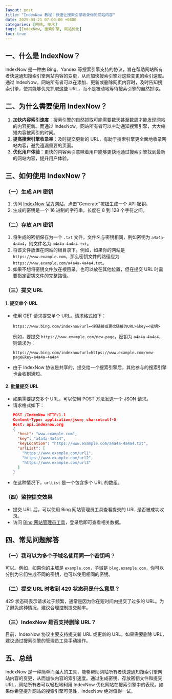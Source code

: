 ```yaml
---
layout: post
title: "IndexNow 教程：快速让搜索引擎收录你的网站内容"
date: 2025-03-21 07:00:00 +0800
categories: [网络, 技术]
tags: [IndexNow, 搜索引擎, 网站优化]
toc: true
---
```



## 一、什么是 IndexNow？

IndexNow 是一种由 Bing、Yandex 等搜索引擎支持的协议，旨在帮助网站所有者快速通知搜索引擎网站内容的变更，从而加快搜索引擎对这些变更的索引速度。通过 IndexNow，网站所有者可以在添加、更新或删除网页内容时，及时告知搜索引擎，使其能够优先抓取这些 URL，而不是被动地等待搜索引擎的自然抓取。

## 二、为什么需要使用 IndexNow？

1. **加快内容索引速度**：搜索引擎的自然抓取可能需要数天甚至数周才能发现网站的内容更新。而通过 IndexNow，网站所有者可以主动通知搜索引擎，大大缩短内容被索引的时间。
2. **提高搜索引擎收录率**：及时提交更新的 URL，有助于搜索引擎更全面地收录网站内容，避免遗漏重要的页面。
3. **优化用户体验**：更快的内容索引意味着用户能够更快地通过搜索引擎找到最新的网站内容，提升用户体验。

## 三、如何使用 IndexNow？

### （一）生成 API 密钥

1. 访问 [IndexNow 官方网站](https://www.indexnow.org/)，点击“Generate”按钮生成一个 API 密钥。
2. 生成的密钥是一个 16 进制的字符串，长度在 8 到 128 个字符之间。

### （二）存放 API 密钥

1. 将生成的密钥保存为一个 `.txt` 文件，文件名与密钥相同，例如密钥为 `a4a4a-4a4a4`，则文件名为 `a4a4a-4a4a4.txt`。
2. 将该文件放置在网站的根目录下。例如，如果你的网站是 `https://www.example.com`，那么密钥文件的路径应为 `https://www.example.com/a4a4a-4a4a4.txt`。
3. 如果不想将密钥文件放在根目录，也可以放在其他位置，但在提交 URL 时需要指定密钥文件的完整路径。

### （三）提交 URL

#### 1. 提交单个 URL

- 使用 GET 请求提交单个 URL。请求格式如下：
  ```
  https://www.bing.com/indexnow?url=<新链接或更改链接的URL>&key=<密钥>
  ```
  例如，要提交 `https://www.example.com/new-page`，密钥为 `a4a4a-4a4a4`，则请求为：
  ```
  https://www.bing.com/indexnow?url=https://www.example.com/new-page&key=a4a4a-4a4a4
  ```
- 由于 IndexNow 协议是共享的，提交给一个搜索引擎后，其他参与的搜索引擎也会收到通知。

#### 2. 批量提交 URL

- 如果需要提交多个 URL，可以使用 POST 方法发送一个 JSON 请求。
- 请求格式如下：
  ```json
  POST /IndexNow HTTP/1.1
  Content-Type: application/json; charset=utf-8
  Host: api.indexnow.org
  {
    "host": "www.example.com",
    "key": "a4a4a-4a4a4",
    "keyLocation": "https://www.example.com/a4a4a-4a4a4.txt",
    "urlList": [
      "https://www.example.com/url1",
      "https://www.example.com/url2",
      "https://www.example.com/url3"
    ]
  }
  ```
- 在这种情况下，`urlList` 是一个包含多个 URL 的数组。

### （四）监控提交效果

- 提交 URL 后，可以使用 Bing 网站管理员工具查看提交的 URL 是否被成功收录。
- 访问 [Bing 网站管理员工具](https://www.bing.com/webmasters/submiturl)，登录后即可查看相关数据。

## 四、常见问题解答

### （一）我可以为多个子域名使用同一个密钥吗？

可以。例如，如果你的主域是 `example.com`，子域是 `blog.example.com`，你可以分别为它们生成不同的密钥，也可以使用相同的密钥。

### （二）提交 URL 时收到 429 状态码是什么意思？

429 状态码表示请求过于频繁，通常是因为你在短时间内提交了过多的 URL。为了避免这种情况，建议合理控制提交频率。

### （三）IndexNow 是否支持删除 URL？

目前，IndexNow 协议主要支持提交新 URL 或更新的 URL。如果需要删除 URL，建议通过搜索引擎的管理员工具手动操作。

## 五、总结

IndexNow 是一种简单而强大的工具，能够帮助网站所有者快速通知搜索引擎网站内容的变更，从而加快内容的索引速度。通过生成密钥、存放密钥文件和提交 URL，网站所有者可以轻松地利用 IndexNow 优化网站在搜索引擎中的表现。如果你希望提升网站的搜索引擎可见性，IndexNow 绝对值得一试。